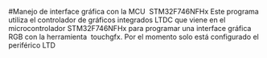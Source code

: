 #Manejo de interface gráfica con la MCU  STM32F746NFHx
Este programa utiliza el controlador de gráficos integrados LTDC que viene en el microcontrolador STM32F746NFHx para programar una interface gráfica RGB con la herramienta  touchgfx. Por el momento solo está configurado el periférico LTD
